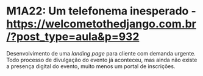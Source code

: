 # M1A22: Um telefonema inesperado - https://welcometothedjango.com.br/?post_type=aula&p=932

Desenvolvimento de uma *landing page* para cliente com demanda urgente. Todo processo de divulgação do evento já aconteceu, mas ainda não existe a presença digital do evento, muito menos um portal de inscrições. 
